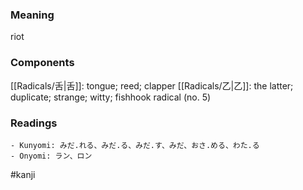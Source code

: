 ### Meaning

riot

### Components

[[Radicals/舌|舌]]: tongue; reed; clapper [[Radicals/乙|乙]]: the latter; duplicate; strange; witty; fishhook radical (no. 5)

### Readings

```
- Kunyomi: みだ.れる、みだ.る、みだ.す、みだ、おさ.める、わた.る
- Onyomi: ラン、ロン
```

#kanji